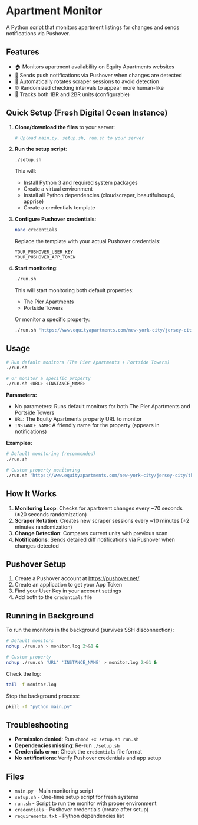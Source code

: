 # Apartment Monitor

A Python script that monitors apartment listings for changes and sends notifications via Pushover.

## Features

- 🏠 Monitors apartment availability on Equity Apartments websites
- 📱 Sends push notifications via Pushover when changes are detected
- 🔄 Automatically rotates scraper sessions to avoid detection
- ⏰ Randomized checking intervals to appear more human-like
- 🎯 Tracks both 1BR and 2BR units (configurable)

## Quick Setup (Fresh Digital Ocean Instance)

1. **Clone/download the files** to your server:
   ```bash
   # Upload main.py, setup.sh, run.sh to your server
   ```

2. **Run the setup script**:
   ```bash
   ./setup.sh
   ```
   This will:
   - Install Python 3 and required system packages
   - Create a virtual environment
   - Install all Python dependencies (cloudscraper, beautifulsoup4, apprise)
   - Create a credentials template

3. **Configure Pushover credentials**:
   ```bash
   nano credentials
   ```
   Replace the template with your actual Pushover credentials:
   ```
   YOUR_PUSHOVER_USER_KEY
   YOUR_PUSHOVER_APP_TOKEN
   ```

4. **Start monitoring**:
   ```bash
   ./run.sh
   ```
   This will start monitoring both default properties:
   - The Pier Apartments
   - Portside Towers

   Or monitor a specific property:
   ```bash
   ./run.sh 'https://www.equityapartments.com/new-york-city/jersey-city/the-pier-apartments' 'The Pier Apartments'
   ```

## Usage

```bash
# Run default monitors (The Pier Apartments + Portside Towers)
./run.sh

# Or monitor a specific property
./run.sh <URL> <INSTANCE_NAME>
```

**Parameters:**
- No parameters: Runs default monitors for both The Pier Apartments and Portside Towers
- `URL`: The Equity Apartments property URL to monitor
- `INSTANCE_NAME`: A friendly name for the property (appears in notifications)

**Examples:**
```bash
# Default monitoring (recommended)
./run.sh

# Custom property monitoring
./run.sh 'https://www.equityapartments.com/new-york-city/jersey-city/the-pier-apartments' 'The Pier Apartments'
```

## How It Works

1. **Monitoring Loop**: Checks for apartment changes every ~70 seconds (±20 seconds randomization)
2. **Scraper Rotation**: Creates new scraper sessions every ~10 minutes (±2 minutes randomization)
3. **Change Detection**: Compares current units with previous scan
4. **Notifications**: Sends detailed diff notifications via Pushover when changes detected

## Pushover Setup

1. Create a Pushover account at https://pushover.net/
2. Create an application to get your App Token
3. Find your User Key in your account settings
4. Add both to the `credentials` file

## Running in Background

To run the monitors in the background (survives SSH disconnection):

```bash
# Default monitors
nohup ./run.sh > monitor.log 2>&1 &

# Custom property
nohup ./run.sh 'URL' 'INSTANCE_NAME' > monitor.log 2>&1 &
```

Check the log:
```bash
tail -f monitor.log
```

Stop the background process:
```bash
pkill -f "python main.py"
```

## Troubleshooting

- **Permission denied**: Run `chmod +x setup.sh run.sh`
- **Dependencies missing**: Re-run `./setup.sh`
- **Credentials error**: Check the `credentials` file format
- **No notifications**: Verify Pushover credentials and app setup

## Files

- `main.py` - Main monitoring script
- `setup.sh` - One-time setup script for fresh systems
- `run.sh` - Script to run the monitor with proper environment
- `credentials` - Pushover credentials (create after setup)
- `requirements.txt` - Python dependencies list
